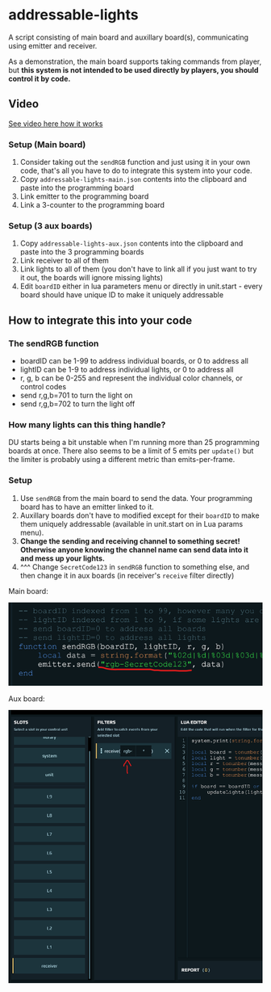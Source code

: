 # addressable-lights
A script consisting of main board and auxillary board(s), communicating using emitter and receiver.

As a demonstration, the main board supports taking commands from player, but **this system is not intended to be used directly by players, you should control it by code.**

## Video

[See video here how it works](https://unstable.life/pending-universe/addressable-lights.mp4)

### Setup (Main board)
1. Consider taking out the `sendRGB` function and just using it in your own code, that's all you have to do to integrate this system into your code.
2. Copy `addressable-lights-main.json` contents into the clipboard and paste into the programming board
3. Link emitter to the programming board
4. Link a 3-counter to the programming board

### Setup (3 aux boards)
1. Copy `addressable-lights-aux.json` contents into the clipboard and paste into the 3 programming boards
2. Link receiver to all of them
3. Link lights to all of them (you don't have to link all if you just want to try it out, the boards will ignore missing lights)
4. Edit `boardID` either in lua parameters menu or directly in unit.start - every board should have unique ID to make it uniquely addressable


## How to integrate this into your code

### The sendRGB function
- boardID can be 1-99 to address individual boards, or 0 to address all
- lightID can be 1-9 to address individual lights, or 0 to address all
- r, g, b can be 0-255 and represent the individual color channels, or control codes
- send r,g,b=701 to turn the light on
- send r,g,b=702 to turn the light off

### How many lights can this thing handle?
DU starts being a bit unstable when I'm running more than 25 programming boards at once. There also seems to be a limit of 5 emits per `update()` but the limiter is probably using a different metric than emits-per-frame.


### Setup
1. Use `sendRGB` from the main board to send the data. Your programming board has to have an emitter linked to it.
2. Auxillary boards don't have to modified except for their `boardID` to make them uniquely addressable (available in unit.start on in Lua params menu).
3. **Change the sending and receiving channel to something secret! Otherwise anyone knowing the channel name can send data into it and mess up your lights.**
4. ^^^ Change `SecretCode123` in `sendRGB` function to something else, and then change it in aux boards (in receiver's `receive` filter directly)

Main board:

![](sender-channel.png)

Aux board:

![](receiver-channel.png)
